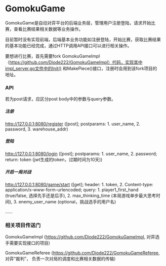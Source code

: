 # GomokuGame
GomokuGame是自动对弈平台的后端业务层，管理用户注册登陆，请求开始比赛，查看比赛结果相关数据等业务操作。

目前暂时没有实现前端，后端基本业务功能如注册登陆，开始比赛，获取比赛结果的基本功能已经完成，通过HTTP调用API接口可以进行相关操作。

要想进行比赛，首先需要fork GomokuGameImpl（https://github.com/Diode222/GomokuGameImpl）代码，实现其中impl_server.go文件中的Init()
和MakePiece()接口，注册时会用到该fork项目的地址。


### API

若为post请求，应区分post body中的参数与query参数。

##### 注册
http://127.0.0.1:8080/register ([post]; postparams: 1. user_name, 2. password, 3. warehouse_addr)

##### 登陆
http://127.0.0.1:8080/login ([post]; postparams: 1. user_name, 2. password; return: token (jwt生成的token，过期时间为10天))

##### 开启一局对战
http://127.0.0.1:8080/game/start ([get]; header: 1. token, 2. Content-type: application/x-www-form-urlencoded; query: 1. player1_first_hand (true/false, 选择先手还是后手), 2. max_thinking_time (本局游戏单步最大思考时间), 3. enemy_user_name (optional，挑战选手的用户名)

......

### 相关项目传送门

GomokuGameImpl (https://github.com/Diode222/GomokuGameImpl, 对弈选手需要实现接口的项目)

GomokuGameReferee (https://github.com/Diode222/GomokuGameReferee, 对弈“裁判”， 负责一次对局的调度和比赛相关数据的传输)

